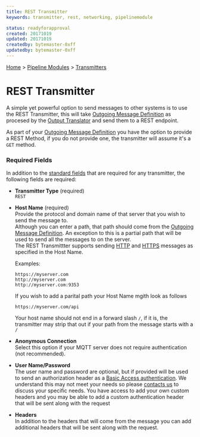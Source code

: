 ```yaml
---
title: REST Transmitter
keywords: transmitter, rest, networking, pipelinemodule

status: readyforapproval
created: 20171019
updated: 20171019
createdby: bytemaster-0xff
updatedby: bytemaster-0xff
---
```

[Home](../../Index.md) > [Pipeline Modules](../Index.md) > [Transmitters](../Transmitter.md)

# REST Transmitter

A simple yet powerful option to send messages to other systems is to use the REST Transmitter, this will take [Outgoing Message Definition](../../Messaging/OutgoingMessages.md)
as procesed by the [Output Translator](../OutputTranslator.md) and send them to a REST endpoint.

As part of your [Outgoing Message Definition](../../Messaging/OutgoingMessages.md) you have the option to provide a REST Method, if you do not provide one, the transmitter will
assume it's a `GET` method.

### Required Fields

In addition to the [standard fields](../../Topics/StandardFields.md) that are required for any transmitter, the following fields are required:

* **Transmitter Type** (required)  
`REST`

* **Host Name**  (required)  
Provide the protocol and domain name of that server that you wish to send the message to.  
Although you can enter a path, that path should come from the [Outgoing Message Definition](../../Messaging/OutgoingMessages.md).  An exception to this is a partial path that will be used to 
send all the messages to on the server.    
The REST Transmittter supports sending [HTTP](https://en.wikipedia.org/wiki/Hypertext_Transfer_Protocol) and [HTTPS](https://en.wikipedia.org/wiki/HTTPS) messages as specified in the Host Name.

    Examples:
    ```
    https://myserver.com
    http://myserver.com
    http://myserver.com:9353
    ```

    If you wish to add a parital path your Host Name mgith look as follows
    ```
    https://myserver.com/api
    ```

    Your host name should not end in a forward slash `/`, if it is, the transmitter may strip that out if your path from the message starts with a `/`

* **Anonymous Connection**  
Select this option if your MQTT server does not require authentication (not recommended).

* **User Name/Password**  
The user name and password are optional, but if provided will be used to send an authorization header as a [Basic Access authentication](https://en.wikipedia.org/wiki/Basic_access_authentication).  We understand
this may not meet your needs so please [contacts us](http://support.nuviot.com/contactus?source=resttxauth) to discuss your specific needs.  You have access to add your own custom headers and you may be able to add a custom authentication header that will be sent along with the request

* **Headers**  
In addition to the headers that will come from the message you can add additional headers that will be sent along with the request.

